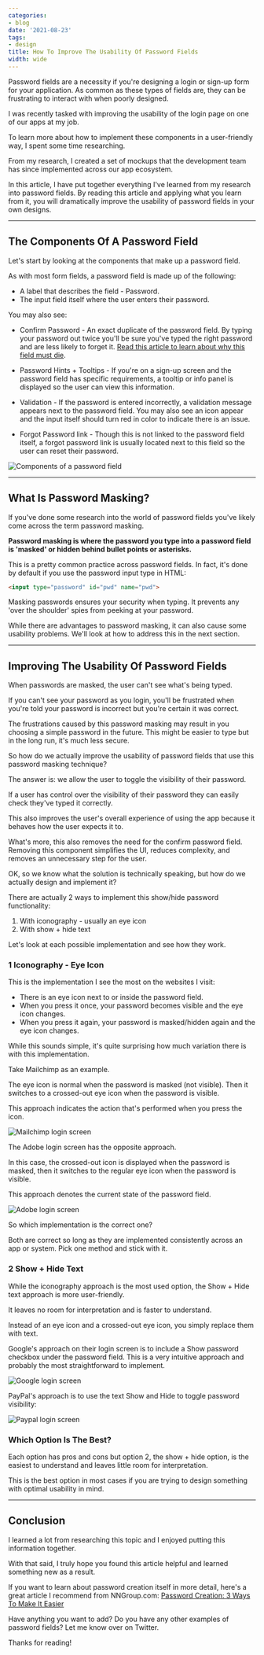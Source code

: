 ```yaml
---
categories:
- blog
date: '2021-08-23'
tags:
- design
title: How To Improve The Usability Of Password Fields
width: wide
---
```


Password fields are a necessity if you're designing a login or sign-up form for your application. As common as these types of fields are, they can be frustrating to interact with when poorly designed.

I was recently tasked with improving the usability of the login page on one of our apps at my job. 

To learn more about how to implement these components in a user-friendly way, I spent some time researching.

From my research, I created a set of mockups that the development team has since implemented across our app ecosystem.

In this article, I have put together everything I've learned from my research into password fields. By reading this article and applying what you learn from it, you will dramatically improve the usability of password fields in your own designs.

---

## The Components Of A Password Field

Let's start by looking at the components that make up a password field.

As with most form fields, a password field is made up of the following:

- A label that describes the field - Password.
- The input field itself where the user enters their password.

You may also see:

- Confirm Password - An exact duplicate of the password field. By typing your password out twice you'll be sure you've typed the right password and are less likely to forget it. [Read this article to learn about why this field must die](https://uxmovement.com/forms/why-the-confirm-password-field-must-die/).

- Password Hints + Tooltips - If you're on a sign-up screen and the password field has specific requirements, a tooltip or info panel is  displayed so the user can view this information.
- Validation - If the password is entered incorrectly, a validation message appears next to the password field. You may also see an icon appear and the input itself should turn red in color to indicate there is an issue.
- Forgot Password link - Though this is not linked to the password field itself, a forgot password link is usually located next to this field so the user can reset their password.

![Components of a password field](/assets/images/2021/components-of-password-field.png)


---

## What Is Password Masking?

If you've done some research into the world of password fields you've likely come across the term password masking.

**Password masking is where the password you type into a password field is 'masked' or hidden behind bullet points or asterisks.**

This is a pretty common practice across password fields. In fact, it's done by default if you use the password input type in HTML:

```html
<input type="password" id="pwd" name="pwd">
```

Masking passwords ensures your security when typing. It prevents any 'over the shoulder' spies from peeking at your password.

While there are advantages to password masking, it can also cause some usability problems. We'll look at how to address this in the next section.

---

## Improving The Usability Of Password Fields

When passwords are masked, the user can't see what's being typed. 

If you can't see your password as you login, you'll be frustrated when you're told your password is incorrect but you're certain it was correct.

The frustrations caused by this password masking may result in you choosing a simple password in the future. This might be easier to type but in the long run, it's much less secure.

So how do we actually improve the usability of password fields that use this password masking technique?

The answer is: we allow the user to toggle the visibility of their password.

If a user has control over the visibility of their password they can easily check they've typed it correctly. 

This also improves the user's overall experience of using the app because it behaves how the user expects it to.

What's more, this also removes the need for the confirm password field. Removing this component simplifies the UI, reduces complexity, and removes an unnecessary step for the user.

OK, so we know what the solution is technically speaking, but how do we actually design and implement it? 

There are actually 2 ways to implement this show/hide password functionality:

1. With iconography - usually an eye icon
2. With show + hide text

Let's look at each possible implementation and see how they work.

### 1 Iconography - Eye Icon

This is the implementation I see the most on the websites I visit: 

- There is an eye icon next to or inside the password field. 
- When you press it once, your password becomes visible and the eye icon changes.
- When you press it again, your password is masked/hidden again and the eye icon changes.

While this sounds simple, it's quite surprising how much variation there is with this implementation.

Take Mailchimp as an example.

The eye icon is normal when the password is masked (not visible). Then it switches to a crossed-out eye icon when the password is visible. 

This approach indicates the action that's performed when you press the icon.


![Mailchimp login screen](/assets/images/2021/mailchimp-login-screen.png)


The Adobe login screen has the opposite approach.

In this case, the crossed-out icon is displayed when the password is masked, then it switches to the regular eye icon when the password is visible.

This approach denotes the current state of the password field.

![Adobe login screen](/assets/images/2021/adobe-login-screen.png)


So which implementation is the correct one?

Both are correct so long as they are implemented consistently across an app or system. Pick one method and stick with it.

### 2 Show + Hide Text

While the iconography approach is the most used option, the Show + Hide text approach is more user-friendly. 

It leaves no room for interpretation and is faster to understand.

Instead of an eye icon and a crossed-out eye icon, you simply replace them with text.

Google's approach on their login screen is to include a Show password checkbox under the password field. This is a very intuitive approach and probably the most straightforward to implement.

![Google login screen](/assets/images/2021/google-login-screen.png)

PayPal's approach is to use the text Show and Hide to toggle password visibility:

![Paypal login screen](/assets/images/2021/paypal-login-screen.png)


### Which Option Is The Best?

Each option has pros and cons but option 2, the show + hide option, is the easiest to understand and leaves little room for interpretation.

This is the best option in most cases if you are trying to design something with optimal usability in mind.

---

## Conclusion

I learned a lot from researching this topic and I enjoyed putting this information together. 

With that said, I truly hope you found this article helpful and learned something new as a result.

If you want to learn about password creation itself in more detail, here's a great article I recommend from NNGroup.com: [Password Creation: 3 Ways To Make It Easier](https://www.nngroup.com/articles/password-creation/)

Have anything you want to add? Do you have any other examples of password fields? Let me know over on Twitter. 

Thanks for reading!